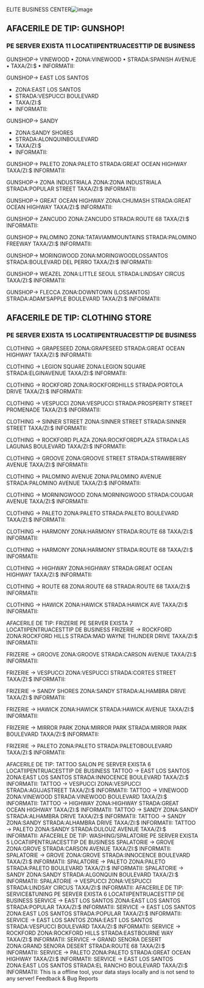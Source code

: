 ELITE BUSINESS CENTER![image](https://github.com/user-attachments/assets/8d05bdb7-16da-4a69-8ab5-71e3147b02e6)

## AFACERILE DE TIP: GUNSHOP!
### PE SERVER EXISTA 11 LOCATIIPENTRUACESTTIP DE BUSINESS

GUNSHOP-> VINEWOOD
• ZONA:VINEWOOD
• STRADA:SPANISH AVENUE
• TAXA/ZI:$
• INFORMATII:

GUNSHOP-> EAST LOS SANTOS
- ZONA:EAST LOS SANTOS
- STRADA:VESPUCCI BOULEVARD
- TAXA/ZI:$
- INFORMATII:

GUNSHOP-> SANDY
- ZONA:SANDY SHORES
- STRADA:ALONQUINBOULEVARD
- TAXA/ZI:$
- INFORMATII:
  
GUNSHOP-> PALETO
ZONA:PALETO
STRADA:GREAT OCEAN HIGHWAY
TAXA/ZI:$
INFORMATII:

GUNSHOP-> ZONA INDUSTRIALA
ZONA:ZONA INDUSTRIALA
STRADA:POPULAR STREET
TAXA/ZI:$
INFORMATII:

GUNSHOP-> GREAT OCEAN
HIGHWAY
ZONA:CHUMASH
STRADA:GREAT OCEAN HIGHWAY
TAXA/ZI:$
INFORMATII:

GUNSHOP-> ZANCUDO
ZONA:ZANCUDO
STRADA:ROUTE 68
TAXA/ZI:$
INFORMATII:

GUNSHOP-> PALOMINO
ZONA:TATAVIAMMOUNTAINS
STRADA:PALOMINO FREEWAY
TAXA/ZI:$
INFORMATII:

GUNSHOP-> MORINGWOOD
ZONA:MORINGWOODLOSSANTOS
STRADA:BOULEVARD DEL PERRO
TAXA/ZI:$
INFORMATII:

GUNSHOP-> WEAZEL
ZONA:LITTLE SEOUL
STRADA:LINDSAY CIRCUS
TAXA/ZI:$
INFORMATII:

GUNSHOP-> FLECCA
ZONA:DOWNTOWN (LOSSANTOS)
STRADA:ADAM’SAPPLE BOULEVARD
TAXA/ZI:$
INFORMATII:

## AFACERILE DE TIP: CLOTHING STORE
### PE SERVER EXISTA 15 LOCATIIPENTRUACESTTIP DE BUSINESS

CLOTHING -> GRAPESEED
ZONA:GRAPESEED
STRADA:GREAT OCEAN HIGHWAY
TAXA/ZI:$
INFORMATII:

CLOTHING -> LEGION SQUARE
ZONA:LEGION SQUARE
STRADA:ELGINAVENUE
TAXA/ZI:$
INFORMATII:

CLOTHING -> ROCKFORD
ZONA:ROCKFORDHILLS
STRADA:PORTOLA DRIVE
TAXA/ZI:$
INFORMATII:

CLOTHING -> VESPUCCI
ZONA:VESPUCCI
STRADA:PROSPERITY STREET PROMENADE
TAXA/ZI:$
INFORMATII:

CLOTHING -> SINNER STREET
ZONA:SINNER STREET
STRADA:SINNER STREET
TAXA/ZI:$
INFORMATII:

CLOTHING -> ROCKFORD PLAZA
ZONA:ROCKFORDPLAZA
STRADA:LAS LAGUNAS BOULEVARD
TAXA/ZI:$
INFORMATII:

CLOTHING -> GROOVE
ZONA:GROOVE STREET
STRADA:STRAWBERRY AVENUE
TAXA/ZI:$
INFORMATII:

CLOTHING -> PALOMINO AVENUE
ZONA:PALOMINO AVENUE
STRADA:PALOMINO AVENUE
TAXA/ZI:$
INFORMATII:

CLOTHING -> MORNINGWOOD
ZONA:MORNINGWOOD
STRADA:COUGAR AVENUE
TAXA/ZI:$
INFORMATII:

CLOTHING -> PALETO
ZONA:PALETO
STRADA:PALETO BOULEVARD
TAXA/ZI:$
INFORMATII:

CLOTHING -> HARMONY
ZONA:HARMONY
STRADA:ROUTE 68
TAXA/ZI:$
INFORMATII:

CLOTHING -> HARMONY
ZONA:HARMONY
STRADA:ROUTE 68
TAXA/ZI:$
INFORMATII:

CLOTHING -> HIGHWAY
ZONA:HIGHWAY
STRADA:GREAT OCEAN HIGHWAY
TAXA/ZI:$
INFORMATII:

CLOTHING -> ROUTE 68
ZONA:ROUTE 68
STRADA:ROUTE 68
TAXA/ZI:$
INFORMATII:

CLOTHING -> HAWICK
ZONA:HAWICK
STRADA:HAWICK AVE
TAXA/ZI:$
INFORMATII:

AFACERILE DE TIP: FRIZERIE
PE SERVER EXISTA 7 LOCATIIPENTRUACESTTIP DE BUSINESS
FRIZERIE -> ROCKFORD
ZONA:ROCKFORD HILLS
STRADA:MAD WAYNE THUNDER DRIVE
TAXA/ZI:$
INFORMATII:

FRIZERIE -> GROOVE
ZONA:GROOVE
STRADA:CARSON AVENUE
TAXA/ZI:$
INFORMATII:

FRIZERIE -> VESPUCCI
ZONA:VESPUCCI
STRADA:CORTES STREET
TAXA/ZI:$
INFORMATII:

FRIZERIE -> SANDY SHORES
ZONA:SANDY
STRADA:ALHAMBRA DRIVE
TAXA/ZI:$
INFORMATII:

FRIZERIE -> HAWICK
ZONA:HAWICK
STRADA:HAWICK AVENUE
TAXA/ZI:$
INFORMATII:

FRIZERIE -> MIRROR PARK
ZONA:MIRROR PARK
STRADA:MIRROR PARK BOULEVARD
TAXA/ZI:$
INFORMATII:

FRIZERIE -> PALETO
ZONA:PALETO
STRADA:PALETOBOULEVARD
TAXA/ZI:$
INFORMATII:

AFACERILE DE TIP: TATTOO SALON
PE SERVER EXISTA 6 LOCATIIPENTRUACESTTIP DE BUSINESS
TATTOO -> EAST LOS SANTOS
ZONA:EAST LOS SANTOS
STRADA:INNOCENCE BOULEVARD
TAXA/ZI:$
INFORMATII:
TATTOO -> VESPUCCI
ZONA:VESPUCCI
STRADA:AGUJASTREET
TAXA/ZI:$
INFORMATII:
TATTOO -> VINEWOOD
ZONA:VINEWOOD
STRADA:VINEWOOD BOULEVARD
TAXA/ZI:$
INFORMATII:
TATTOO -> HIGHWAY
ZONA:HIGHWAY
STRADA:GREAT OCEAN HIGHWAY
TAXA/ZI:$
INFORMATII:
TATTOO -> SANDY
ZONA:SANDY
STRADA:ALHAMBRA DRIVE
TAXA/ZI:$
INFORMATII:
TATTOO -> SANDY
ZONA:SANDY
STRADA:ALHAMBRA DRIVE
TAXA/ZI:$
INFORMATII:
TATTOO -> PALETO
ZONA:SANDY
STRADA:DULOUZ AVENUE
TAXA/ZI:$
INFORMATII:
AFACERILE DE TIP: WASHING/SPALATORIE
PE SERVER EXISTA 5 LOCATIIPENTRUACESTTIP DE BUSINESS
SPALATORIE -> GROVE
ZONA:GROVE
STRADA:CARSON AVENUE
TAXA/ZI:$
INFORMATII:
SPALATORIE -> GROVE
ZONA:GROVE
STRADA:INNOCENCE BOULEVARD
TAXA/ZI:$
INFORMATII:
SPALATORIE -> PALETO
ZONA:PALETO
STRADA:PALETO BOULEVARD
TAXA/ZI:$
INFORMATII:
SPALATORIE -> SANDY
ZONA:SANDY
STRADA:ALGONQUIN BOULEVARD
TAXA/ZI:$
INFORMATII:
SPALATORIE -> VESPUCCI
ZONA:VESPUCCI
STRADA:LINDSAY CIRCUS
TAXA/ZI:$
INFORMATII:
AFACERILE DE TIP: SERVICE&TUNING
PE SERVER EXISTA 6 LOCATIIPENTRUACESTTIP DE BUSINESS
SERVICE -> EAST LOS SANTOS
ZONA:EAST LOS SANTOS
STRADA:POPULAR
TAXA/ZI:$
INFORMATII:
SERVICE -> EAST LOS SANTOS
ZONA:EAST LOS SANTOS
STRADA:POPULAR
TAXA/ZI:$
INFORMATII:
SERVICE -> EAST LOS SANTOS
ZONA:EAST LOS SANTOS
STRADA:VESPUCCI BOULEVARD
TAXA/ZI:$
INFORMATII:
SERVICE -> ROCKFORD
ZONA:ROCKFORD HILLS
STRADA:EASTBOURNE WAY
TAXA/ZI:$
INFORMATII:
SERVICE -> GRAND SENORA DESERT
ZONA:GRAND SENORA DESERT
STRADA:ROUTE 68
TAXA/ZI:$
INFORMATII:
SERVICE -> PALETO
ZONA:PALETO
STRADA:GREAT OCEAN HIGHWAY
TAXA/ZI:$
INFORMATII:
SERVICE -> EAST LOS SANTOS
ZONA:EAST LOS SANTOS
STRADA:EL RANCHO BOULEVARD
TAXA/ZI:$
INFORMATII:
This is a offline tool, your data stays locally and is not send to any server!
Feedback & Bug Reports
